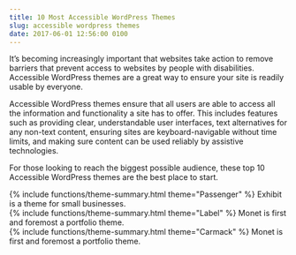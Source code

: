 ```yaml
---
title: 10 Most Accessible WordPress Themes
slug: accessible wordpress themes
date: 2017-06-01 12:56:00 0100
---
```


<p>It’s becoming increasingly important that websites take action to remove barriers that prevent access to websites by people with disabilities. Accessible WordPress themes are a great way to ensure your site is readily usable by everyone. </p>

<p>Accessible WordPress themes ensure that all users are able to access all the information and functionality a site has to offer. This includes features such as providing clear, understandable user interfaces, text alternatives for any non-text content, ensuring sites are keyboard-navigable without time limits, and making sure content can be used reliably by assistive technologies. </p>

<p>For those looking to reach the biggest possible audience, these top 10 Accessible WordPress themes are the best place to start. </p>


<div class="theme-summary" markdown="1">
{% include functions/theme-summary.html theme="Passenger" %}
Exhibit is a theme for small businesses.
</div>


<div class="theme-summary" markdown="1">
{% include functions/theme-summary.html theme="Label" %}
Monet is first and foremost a portfolio theme.
</div>


<div class="theme-summary" markdown="1">
{% include functions/theme-summary.html theme="Carmack" %}
Monet is first and foremost a portfolio theme.
</div>
